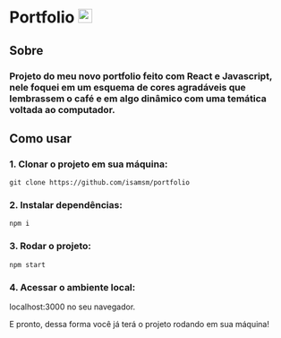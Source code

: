 # Portfolio <img src="https://raw.githubusercontent.com/Tarikul-Islam-Anik/Animated-Fluent-Emojis/master/Emojis/Objects/Scroll.png" alt="Scroll" width="25" height="25" />

## Sobre

### Projeto do meu novo portfolio feito com React e Javascript, nele foquei em um esquema de cores agradáveis que lembrassem o café e em algo dinâmico com uma temática voltada ao computador.

## Como usar

### 1. Clonar o projeto em sua máquina:

```
git clone https://github.com/isamsm/portfolio
```

### 2. Instalar dependências:

```
npm i
```

### 3. Rodar o projeto:

```
npm start
```

### 4. Acessar o ambiente local:

localhost:3000 no seu navegador.

E pronto, dessa forma você já terá o projeto rodando em sua máquina!
